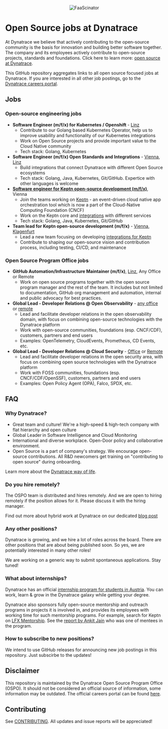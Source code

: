 <p align="center"><img src="images/dynatrace-wide.png" alt="FaaScinator"></p>

# Open Source jobs at Dynatrace

At Dynatrace we believe that actively contributing to the open-source community
is the basis for innovation and building better software together.
The company and its employees actively contribute to 
open-source projects, standards and foundations.
Click here to learn more: [open source at Dynatrace](https://engineering.dynatrace.com/open-source/).

This GitHub repository aggregates links to all open source focused jobs at Dynatrace.
If you are interested in all other job postings, go to the [Dynatrace careers portal](https://careers.dynatrace.com/).

## Jobs

### Open-source engineering jobs

- **Software Engineer (m/f/x) for Kubernetes / Openshift** -
  [Linz](https://careers.dynatrace.com/jobs/54226097-a6cb-451b-bfa3-1330042e4a52/)
  - Contribute to our Golang based Kubernetes Operator, help us to improve usability and functionality of our Kubernetes integrations 
  - Work on Open Source projects and provide important value to the Cloud Native community 
  - Tech stack: Golang, Kubernetes
- **Software Engineer (m/f/x) Open Standards and Integrations** - 
  [Vienna](https://careers.dynatrace.com/jobs/bb537bb8-fd46-43b9-ac88-f754b5a6177f/), 
  [Linz](https://careers.dynatrace.com/jobs/dc12ad24-3a5b-43de-839d-2b183ee37fa1/)
  - Build integrations that connect Dynatrace with different Open Source ecosystems 
  - Tech stack: Golang, Java, Kubernetes, Git/GitHub.
    Expertice with other languages is welcome
- [**Software engineer for Keptn open-source development (m/f/x)**](https://careers.dynatrace.com/jobs/f17e8421-300f-4528-9f89-9505b273732e/), Vienna
  - Join the teams working on [Keptn](https://keptn.sh/) - an event-driven cloud native app orchestration tool
  which is now a part of the Cloud-Native Computing Foundation (CNCF)
  - Work on the Keptn core and [integrations](https://keptn.sh/docs/integrations/) with different services
  - Tech stack: Golang, Java, Kubernetes, Git/GitHub
- **Team lead for Keptn open-source development (m/f/x)** - [Vienna](https://careers.dynatrace.com/jobs/6fda5f68-9ea9-4dea-86f2-3b6dc145ed49/), [Klagenfurt](https://careers.dynatrace.com/jobs/31672d90-7368-4e77-a54d-f0544f6a08ae/)
  - Lead a new team focusing on developing [integrations for Keptn](https://keptn.sh/docs/integrations/)
  - Contribute to shaping our open-source vision and contribution process, including testing, CI/CD, and maintenance

### Open Source Program Office jobs

- **GitHub Automation/Infrastructure Maintainer (m/f/x)**, [Linz]((https://careers.dynatrace.com/jobs/031ac509-80b5-4a80-99c5-4027b3052756/)), Any Office or Remote
  - Work on open source programs together with the open source program manager and the rest of the team.
    It includes but not limited to documentation,
    GitHub org management and automation, 
    internal and public advocacy for best practices.
- **Global Lead - Developer Relations @ Open Observability** - [any office](https://careers.dynatrace.com/jobs/70df0568-f75f-49fc-8cb8-1ee9bdb6e530/) or [remote](https://careers.dynatrace.com/jobs/e40d8ac0-9b2f-4404-811c-dc767c936f01/)
  - Lead and facilitate developer relations in the open observability domain,
    with focus on combining open-source technologies with the Dynatrace platform
  - Work with open-source communities, foundations (esp. CNCF/CDF), customers, partners and end users
  - Examples: OpenTelemetry, CloudEvents, Prometheus, CD Events, etc.
- **Global Lead - Developer Relations @ Cloud Security** - [Office](https://careers.dynatrace.com/jobs/c14a4eca-a551-43b7-8b8e-3b1f0b7a41b5/) or
  [Remote](https://careers.dynatrace.com/jobs/5bfbdebf-98f4-4cf9-a52e-384b996da487/)
  - Lead and facilitate developer relations in the open security area,
    with focus on combining open source technologies with the Dynatrace platform
  - Work with FOSS communities, foundations (esp. CNCF/CDF/OpenSSF), customers, partners and end users
  - Examples: Open Policy Agent (OPA), Falco, SPDX, etc.


## FAQ

### Why Dynatrace?

* Great team and culture! We're a high-speed & high-tech company with flat hierarchy and open culture 
* Global Leader in Software Intelligence and Cloud Monitoring
* International and diverse workplace.
  Open-Door policy and collaborative environment.
* Open Source is a part of company's strategy.
  We encourage open-source contributions.
  All R&D newcomers get training on "contributing to open source" during onboarding.

Learn more about the [Dynatrace way of life](https://www.linkedin.com/company/dynatrace/life/4cadb4fe-56f9-4d8e-a50a-e3e0a3e87ea5/).

### Do you hire remotely?

The OSPO team is distributed and hires remotely.
And we are open to hiring remotely if the position allows for it. Please discuss it with the hiring manager. 

Find out more about hybrid work at Dynatrace on our dedicated [blog post](https://engineering.dynatrace.com/blog/what-is-the-future-of-work-at-dynatrace/) 

### Any other positions?

Dynatrace is growing, and we hire a lot of roles across the board.
There are other positions that are about being published soon.
So yes, we are potentially interested in many other roles!

We are working on a generic way to submit spontaneous applications.
Stay tuned!

### What about internships?

Dynatrace has an official [internship program for students in Austria](https://www.dynatrace.com/company/careers/austria/students/).
You can work, learn & grow in the Dynatrace galaxy while getting your degree.

Dynatrace also sponsors fully open-source mentorship and outreach programs
in projects it is involved in,
and provides its employees with working time for such mentorship programs.
For example, search for Keptn on [LFX Mentorship](https://mentorship.lfx.linuxfoundation.org/#projects_all).
See the [report by Ankit Jain](https://www.ankitjain28.me/communitybridge-mentee-with-keptn) who was one of mentees in the program.

### How to subscribe to new positions?

We intend to use GitHub releases for announcing new job postings in this repository.
Just subscirbe to the updates!

## Disclaimer

This repository is maintained by the Dynatrace Open Source Program Office (OSPO).
It should not be considered an official source of information,
some information may be outdated.
The official careers portal can be found [here](https://careers.dynatrace.com/).

## Contributing

See [CONTRIBUTING](./CONTRIBUTING.md).
All updates and issue reports will be appreciated!
